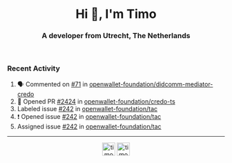 <h1 align="center">Hi 👋, I'm Timo</h1>
<h3 align="center">A developer from Utrecht, The Netherlands</h3>
<br/>
<!-- https://github.com/rahuldkjain/github-profile-readme-generator --!>

<!--  <p align="left"><img src="https://github-readme-stats.vercel.app/api?username=timoglastra&show_icons=true&count_private=true&" alt="timoglastra" /></p> --!>

<!--
Github language stats
<p align="left"><img src="https://github-readme-stats.vercel.app/api/top-langs/?username=timoglastra&layout=compact" alt="timoglastra" /><p>
-->

<!-- Codestats language stats -->
<!-- <p align="left"><img src="https://codestats-readme.vercel.app/api/top-langs/?username=timoglastra&layout=compact&language_count=12" alt="timoglastra" /><p>    --!>
  
<h3>Recent Activity</h3>

<!--START_SECTION:activity-->
1. 🗣 Commented on [#71](https://github.com/openwallet-foundation/didcomm-mediator-credo/pull/71#issuecomment-3350964208) in [openwallet-foundation/didcomm-mediator-credo](https://github.com/openwallet-foundation/didcomm-mediator-credo)
2. 💪 Opened PR [#2424](undefined) in [openwallet-foundation/credo-ts](https://github.com/openwallet-foundation/credo-ts)
3.  Labeled issue [#242](https://github.com/openwallet-foundation/tac/issues/242) in [openwallet-foundation/tac](https://github.com/openwallet-foundation/tac)
4. ❗ Opened issue [#242](https://github.com/openwallet-foundation/tac/issues/242) in [openwallet-foundation/tac](https://github.com/openwallet-foundation/tac)
5.  Assigned issue [#242](https://github.com/openwallet-foundation/tac/issues/242) in [openwallet-foundation/tac](https://github.com/openwallet-foundation/tac)
<!--END_SECTION:activity-->

---

<p align="center">
<a href="https://twitter.com/timoglastra" target="blank"><img align="center" src="https://cdn.jsdelivr.net/npm/simple-icons@3.0.1/icons/twitter.svg" alt="timoglastra" height="30" width="30" /></a>
<a href="https://linkedin.com/in/timoglastra" target="blank"><img align="center" src="https://cdn.jsdelivr.net/npm/simple-icons@3.0.1/icons/linkedin.svg" alt="timoglastra" height="30" width="30" /></a>
</p>



